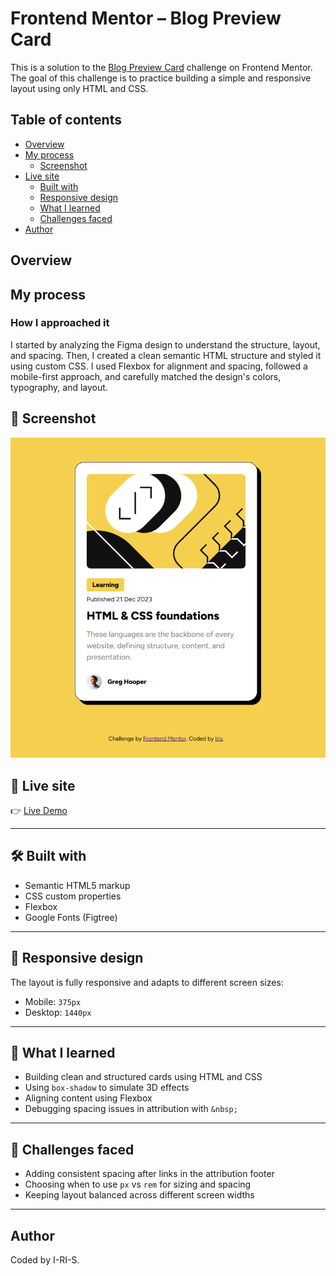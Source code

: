 # Frontend Mentor – Blog Preview Card

This is a solution to the [Blog Preview Card](https://www.frontendmentor.io/challenges/blog-preview-card-ckPaj01IcS) challenge on Frontend Mentor. The goal of this challenge is to practice building a simple and responsive layout using only HTML and CSS.

## Table of contents

- [Overview](#overview)
- [My process](#my-process)
  - [Screenshot](#screenshot)
- [Live site](#live-site)
  - [Built with](#built-with)
  - [Responsive design](#responsive-design)
  - [What I learned](#what-i-learned)
  - [Challenges faced](#challenges-faced)
- [Author](#author)

## Overview

## My process

### How I approached it

I started by analyzing the Figma design to understand the structure, layout, and spacing. Then, I created a clean semantic HTML structure and styled it using custom CSS. I used Flexbox for alignment and spacing, followed a mobile-first approach, and carefully matched the design's colors, typography, and layout.

## 📸 Screenshot

![Blog preview card](./assets/images/screenshot.png)

## 🔗 Live site

👉 [Live Demo](https://blog-card-frontend-challenge.netlify.app/)

---

## 🛠️ Built with

- Semantic HTML5 markup
- CSS custom properties
- Flexbox
- Google Fonts (Figtree)

---

## 📱 Responsive design

The layout is fully responsive and adapts to different screen sizes:

- Mobile: `375px`
- Desktop: `1440px`

---

## 🚀 What I learned

- Building clean and structured cards using HTML and CSS
- Using `box-shadow` to simulate 3D effects
- Aligning content using Flexbox
- Debugging spacing issues in attribution with `&nbsp;`

---

## 🧠 Challenges faced

- Adding consistent spacing after links in the attribution footer
- Choosing when to use `px` vs `rem` for sizing and spacing
- Keeping layout balanced across different screen widths

---

## Author

Coded by I-RI-S.
